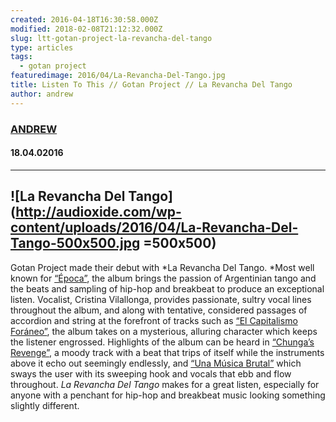 ```yaml
---
created: 2016-04-18T16:30:58.000Z
modified: 2018-02-08T21:12:32.000Z
slug: ltt-gotan-project-la-revancha-del-tango
type: articles
tags:
  - gotan project
featuredimage: 2016/04/La-Revancha-Del-Tango.jpg
title: Listen To This // Gotan Project // La Revancha Del Tango
author: andrew
---
```

### [ANDREW](<https://twitter.com/andrewbridge>)
#### 18\.04.02016
------

![La Revancha Del Tango](<http://audioxide.com/wp-content/uploads/2016/04/La-Revancha-Del-Tango-500x500.jpg> =500x500)
------
Gotan Project made their debut with *La Revancha Del Tango. *Most well known for [“Época”](<https://www.youtube.com/watch?v=Jc7Lt5FLRiA>), the album brings the passion of Argentinian tango and the beats and sampling of hip-hop and breakbeat to produce an exceptional listen. Vocalist, Cristina Vilallonga, provides passionate, sultry vocal lines throughout the album, and along with tentative, considered passages of accordion and string at the forefront of tracks such as [“El Capitalismo Foráneo”](<https://www.youtube.com/watch?v=zMFmk_eSBY0>), the album takes on a mysterious, alluring character which keeps the listener engrossed.
Highlights of the album can be heard in [“Chunga’s Revenge”](<https://www.youtube.com/watch?v=iPTWbcijFnE>), a moody track with a beat that trips of itself while the instruments above it echo out seemingly endlessly, and [“Una Música Brutal”](<https://www.youtube.com/watch?v=TVQbyRZ_euQ>) which sways the user with its sweeping hook and vocals that ebb and flow throughout. *La Revancha Del Tango* makes for a great listen, especially for anyone with a penchant for hip-hop and breakbeat music looking something slightly different.